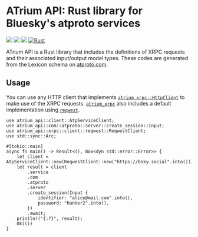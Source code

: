 # ATrium API: Rust library for Bluesky's atproto services

[![](https://img.shields.io/crates/v/atrium-api)](https://crates.io/crates/atrium-api)
[![](https://img.shields.io/docsrs/atrium-api)](https://docs.rs/atrium-api)
[![](https://img.shields.io/crates/l/atrium-api)](https://github.com/sugyan/atrium/blob/main/LICENSE)
[![Rust](https://github.com/sugyan/atrium/actions/workflows/api.yml/badge.svg?branch=main)](https://github.com/sugyan/atrium/actions/workflows/api.yml)

ATrium API is a Rust library that includes the definitions of XRPC requests and their associated input/output model types. These codes are generated from the Lexicon schema on [atproto.com](https://atproto.com/).

## Usage

You can use any HTTP client that implements [`atrium_xrpc::HttpClient`](https://docs.rs/atrium-xrpc/latest/atrium_xrpc/trait.HttpClient.html) to make use of the XRPC requests. [`atrium_xrpc`](https://docs.rs/atrium-xrpc) also includes a default implementation using [`reqwest`](https://crates.io/crates/reqwest).

```rust,no_run
use atrium_api::client::AtpServiceClient;
use atrium_api::com::atproto::server::create_session::Input;
use atrium_api::xrpc::client::reqwest::ReqwestClient;
use std::sync::Arc;

#[tokio::main]
async fn main() -> Result<(), Box<dyn std::error::Error>> {
    let client = AtpServiceClient::new(ReqwestClient::new("https://bsky.social".into()));
    let result = client
        .service
        .com
        .atproto
        .server
        .create_session(Input {
            identifier: "alice@mail.com".into(),
            password: "hunter2".into(),
        })
        .await;
    println!("{:?}", result);
    Ok(())
}
```
